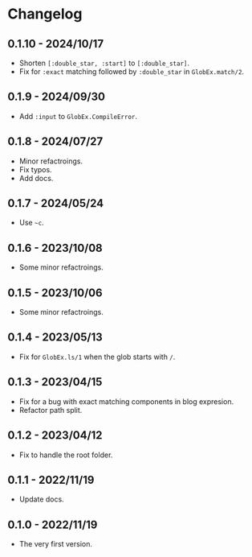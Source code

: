 # Changelog

## 0.1.10 - 2024/10/17

+ Shorten `[:double_star, :start]` to `[:double_star]`.
+ Fix for `:exact` matching followed by `:double_star` in `GlobEx.match/2`.

## 0.1.9 - 2024/09/30

+ Add `:input` to `GlobEx.CompileError`.

## 0.1.8 - 2024/07/27

+ Minor refactroings.
+ Fix typos.
+ Add docs.

## 0.1.7 - 2024/05/24

+ Use `~c`.

## 0.1.6 - 2023/10/08

+ Some minor refactroings.

## 0.1.5 - 2023/10/06

+ Some minor refactroings.

## 0.1.4 - 2023/05/13

+ Fix for `GlobEx.ls/1` when the glob starts with `/`.

## 0.1.3 - 2023/04/15

+ Fix for a bug with exact matching components in blog expresion.
+ Refactor path split.

## 0.1.2 - 2023/04/12

+ Fix to handle the root folder.

## 0.1.1 - 2022/11/19

+ Update docs.

## 0.1.0 - 2022/11/19

+ The very first version.
